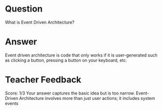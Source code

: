 # Question

What is Event Driven Architecture?

# Answer

Event driven architecture is code that only works if it is user-generated such as clicking a button, pressing a button on your keyboard, etc.

# Teacher Feedback

Score: 1/3
Your answer captures the basic idea but is too narrow. Event-Driven Architecture involves more than just user actions; it includes system events